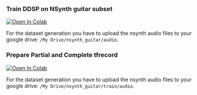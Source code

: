 ### Train DDSP on NSynth guitar subset
[![Open In Colab](https://colab.research.google.com/assets/colab-badge.svg)](https://colab.research.google.com/github/TheSoundOfAIOSR/rg_sound_generation/blob/main/members/fabio/train_ddsp_nsynth_guitar.ipynb)

For the dataset generation you have to upload the nsynth audio files to your google drive: `/My Drive/nsynth_guitar/audio`.

### Prepare Partial and Complete tfrecord
[![Open In Colab](https://colab.research.google.com/assets/colab-badge.svg)](https://colab.research.google.com/github/TheSoundOfAIOSR/rg_sound_generation/blob/main/members/fabio/prepare_partial_complete_tfrecord.ipynb)

For the dataset generation you have to upload the nsynth audio files to your google drive: `/My Drive/nsynth_guitar/train/audio`.
